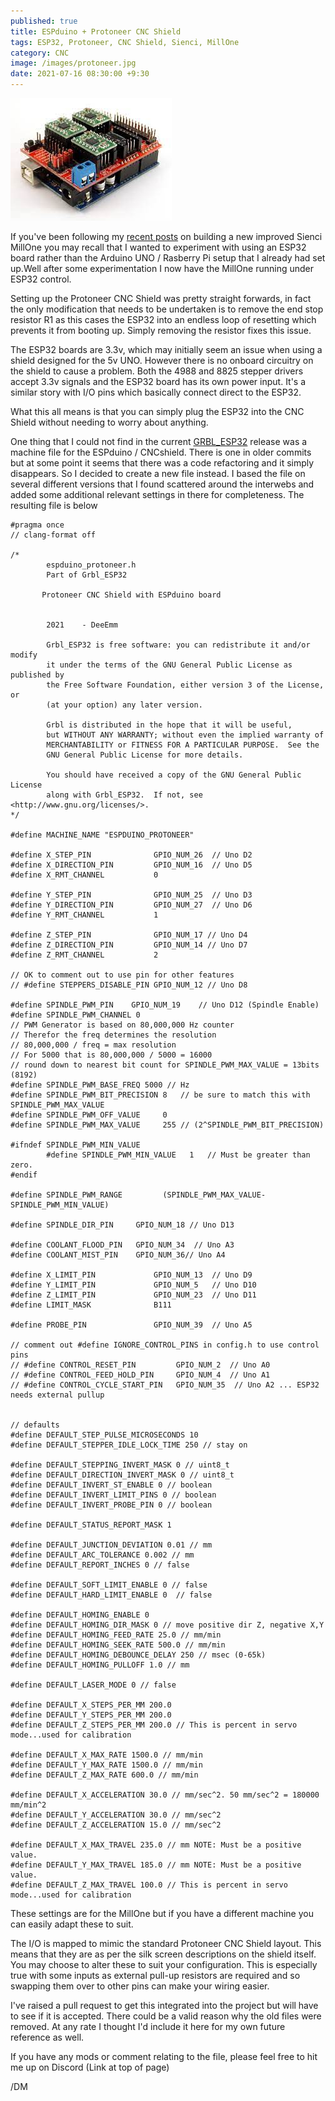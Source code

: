 ```yaml
---
published: true
title: ESPduino + Protoneer CNC Shield
tags: ESP32, Protoneer, CNC Shield, Sienci, MillOne
category: CNC
image: /images/protoneer.jpg
date: 2021-07-16 08:30:00 +9:30
---
```


![/images/protoneer.jpg](/images/protoneer.jpg)

If you've been following my [recent posts](https://deeemm.com/cnc/2021/06/06/sienci-mill-one-upgrades.html) on building a new improved Sienci MillOne you may recall that I wanted to experiment with using an ESP32 board rather than the Arduino UNO / Rasberry Pi setup that I already had set up.Well after some experimentation I now have the MillOne running under ESP32 control.

Setting up the Protoneer CNC Shield was pretty straight forwards, in fact the only modification that needs to be undertaken is to remove the end stop resistor R1 as this cases the ESP32 into an endless loop of resetting which prevents it from booting up. Simply removing the resistor fixes this issue.

The ESP32 boards are 3.3v, which may initially seem an issue when using a shield designed for the 5v UNO. However there is no onboard circuitry on the shield to cause a problem. Both the 4988 and 8825 stepper drivers accept 3.3v signals and the ESP32 board has its own power input. It's a similar story with I/O pins which basically connect direct to the ESP32.

What this all means is that you can simply plug the ESP32 into the CNC Shield without needing to worry about anything.

One thing that I could not find in the current [GRBL_ESP32](https://github.com/bdring/Grbl_Esp32) release was a machine file for the ESPduino /  CNCshield. There is one in older commits but at some point it seems that there was a code refactoring and it simply disappears. So I decided to create a new file instead. I based the file on several different versions that I found scattered around the interwebs and added some additional relevant settings in there for completeness. The resulting file is below


```
#pragma once
// clang-format off

/*
		espduino_protoneer.h
		Part of Grbl_ESP32

	   Protoneer CNC Shield with ESPduino board
	   

		2021    - DeeEmm

		Grbl_ESP32 is free software: you can redistribute it and/or modify
		it under the terms of the GNU General Public License as published by
		the Free Software Foundation, either version 3 of the License, or
		(at your option) any later version.

		Grbl is distributed in the hope that it will be useful,
		but WITHOUT ANY WARRANTY; without even the implied warranty of
		MERCHANTABILITY or FITNESS FOR A PARTICULAR PURPOSE.  See the
		GNU General Public License for more details.

		You should have received a copy of the GNU General Public License
		along with Grbl_ESP32.  If not, see <http://www.gnu.org/licenses/>.
*/

#define MACHINE_NAME "ESPDUINO_PROTONEER"

#define X_STEP_PIN      		GPIO_NUM_26  // Uno D2
#define X_DIRECTION_PIN  		GPIO_NUM_16  // Uno D5
#define X_RMT_CHANNEL			0

#define Y_STEP_PIN      		GPIO_NUM_25  // Uno D3
#define Y_DIRECTION_PIN   	    GPIO_NUM_27  // Uno D6
#define Y_RMT_CHANNEL			1

#define Z_STEP_PIN      		GPIO_NUM_17	// Uno D4
#define Z_DIRECTION_PIN   	    GPIO_NUM_14	// Uno D7
#define Z_RMT_CHANNEL			2		

// OK to comment out to use pin for other features
// #define STEPPERS_DISABLE_PIN GPIO_NUM_12	// Uno D8

#define SPINDLE_PWM_PIN    GPIO_NUM_19    // Uno D12 (Spindle Enable)
#define SPINDLE_PWM_CHANNEL 0
// PWM Generator is based on 80,000,000 Hz counter
// Therefor the freq determines the resolution
// 80,000,000 / freq = max resolution
// For 5000 that is 80,000,000 / 5000 = 16000 
// round down to nearest bit count for SPINDLE_PWM_MAX_VALUE = 13bits (8192)
#define SPINDLE_PWM_BASE_FREQ 5000 // Hz
#define SPINDLE_PWM_BIT_PRECISION 8   // be sure to match this with SPINDLE_PWM_MAX_VALUE
#define SPINDLE_PWM_OFF_VALUE     0
#define SPINDLE_PWM_MAX_VALUE     255 // (2^SPINDLE_PWM_BIT_PRECISION)

#ifndef SPINDLE_PWM_MIN_VALUE
		#define SPINDLE_PWM_MIN_VALUE   1   // Must be greater than zero.
#endif	

#define SPINDLE_PWM_RANGE         (SPINDLE_PWM_MAX_VALUE-SPINDLE_PWM_MIN_VALUE)		

#define SPINDLE_DIR_PIN		GPIO_NUM_18	// Uno D13

#define COOLANT_FLOOD_PIN 	GPIO_NUM_34  // Uno A3
#define COOLANT_MIST_PIN   	GPIO_NUM_36// Uno A4

#define X_LIMIT_PIN      		GPIO_NUM_13  // Uno D9
#define Y_LIMIT_PIN      		GPIO_NUM_5   // Uno D10
#define Z_LIMIT_PIN     		GPIO_NUM_23  // Uno D11	
#define LIMIT_MASK      		B111

#define PROBE_PIN       		GPIO_NUM_39  // Uno A5		

// comment out #define IGNORE_CONTROL_PINS in config.h to use control pins  	
// #define CONTROL_RESET_PIN         GPIO_NUM_2  // Uno A0
// #define CONTROL_FEED_HOLD_PIN     GPIO_NUM_4  // Uno A1 
// #define CONTROL_CYCLE_START_PIN   GPIO_NUM_35  // Uno A2 ... ESP32 needs external pullup


// defaults
#define DEFAULT_STEP_PULSE_MICROSECONDS 10
#define DEFAULT_STEPPER_IDLE_LOCK_TIME 250 // stay on

#define DEFAULT_STEPPING_INVERT_MASK 0 // uint8_t
#define DEFAULT_DIRECTION_INVERT_MASK 0 // uint8_t
#define DEFAULT_INVERT_ST_ENABLE 0 // boolean
#define DEFAULT_INVERT_LIMIT_PINS 0 // boolean
#define DEFAULT_INVERT_PROBE_PIN 0 // boolean

#define DEFAULT_STATUS_REPORT_MASK 1

#define DEFAULT_JUNCTION_DEVIATION 0.01 // mm
#define DEFAULT_ARC_TOLERANCE 0.002 // mm
#define DEFAULT_REPORT_INCHES 0 // false

#define DEFAULT_SOFT_LIMIT_ENABLE 0 // false
#define DEFAULT_HARD_LIMIT_ENABLE 0  // false

#define DEFAULT_HOMING_ENABLE 0
#define DEFAULT_HOMING_DIR_MASK 0 // move positive dir Z, negative X,Y
#define DEFAULT_HOMING_FEED_RATE 25.0 // mm/min
#define DEFAULT_HOMING_SEEK_RATE 500.0 // mm/min
#define DEFAULT_HOMING_DEBOUNCE_DELAY 250 // msec (0-65k)
#define DEFAULT_HOMING_PULLOFF 1.0 // mm

#define DEFAULT_LASER_MODE 0 // false

#define DEFAULT_X_STEPS_PER_MM 200.0
#define DEFAULT_Y_STEPS_PER_MM 200.0
#define DEFAULT_Z_STEPS_PER_MM 200.0 // This is percent in servo mode...used for calibration

#define DEFAULT_X_MAX_RATE 1500.0 // mm/min
#define DEFAULT_Y_MAX_RATE 1500.0 // mm/min
#define DEFAULT_Z_MAX_RATE 600.0 // mm/min

#define DEFAULT_X_ACCELERATION 30.0 // mm/sec^2. 50 mm/sec^2 = 180000 mm/min^2
#define DEFAULT_Y_ACCELERATION 30.0 // mm/sec^2
#define DEFAULT_Z_ACCELERATION 15.0 // mm/sec^2

#define DEFAULT_X_MAX_TRAVEL 235.0 // mm NOTE: Must be a positive value.
#define DEFAULT_Y_MAX_TRAVEL 185.0 // mm NOTE: Must be a positive value.
#define DEFAULT_Z_MAX_TRAVEL 100.0 // This is percent in servo mode...used for calibration

```


These settings are for the MillOne but if you have a different machine you can easily adapt these to suit.

The I/O is mapped to mimic the standard Protoneer CNC Shield layout. This means that they are as per the silk screen descriptions on the shield itself. You may choose to alter these to suit your configuration. This is especially true with some inputs as external pull-up resistors are required and so swapping them over to other pins can make your wiring easier.

I've raised a pull request to get this integrated into the project but will have to see if it is accepted. There could be a valid reason why the old files were removed. At any rate I thought I'd include it here for my own future reference as well.

If you have any mods or comment relating to the file, please feel free to hit me up on Discord (Link at top of page)

/DM
